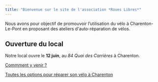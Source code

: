 ```yaml
---
title: "Bienvenue sur le site de l'association *Roues Libres*"
---
```


Nous avons pour objectif de promouvoir l’utilisation du vélo à Charenton-Le-Pont en proposant des ateliers d'auto-réparation de vélos.

## Ouverture du local

Notre local ouvre le **12 juin**, au *84 Quai des Carrières* à Charenton.

[Commment y venir ?](/local/#comment-y-venir-)

[Toutes les options pour réparer son vélo à Charenton](/reparer-son-velo)
